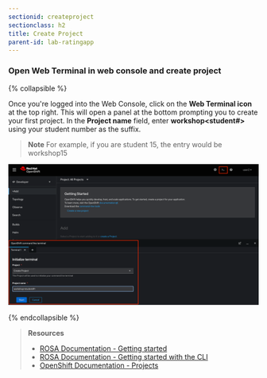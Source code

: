```yaml
---
sectionid: createproject
sectionclass: h2
title: Create Project
parent-id: lab-ratingapp
---
```


### Open Web Terminal in web console and create project

{% collapsible %}

Once you're logged into the Web Console, click on the **Web Terminal icon** at the top right. This will open a panel at the bottom prompting you to create your first project. In the **Project name** field, enter **workshop<student#>** using your student number as the suffix.

> **Note** For example, if you are student 15, the entry would be workshop15

![Web Terminal](media/web-terminal.png)


{% endcollapsible %}

> **Resources**
> * [ROSA Documentation - Getting started](https://docs.openshift.com/rosa/rosa_getting_started/rosa-getting-started.html)
> * [ROSA Documentation - Getting started with the CLI](https://docs.openshift.com/rosa/rosa_cli/rosa-get-started-cli.html)
> * [OpenShift Documentation - Projects](https://docs.openshift.com/container-platform/latest/applications/projects/working-with-projects.html)
